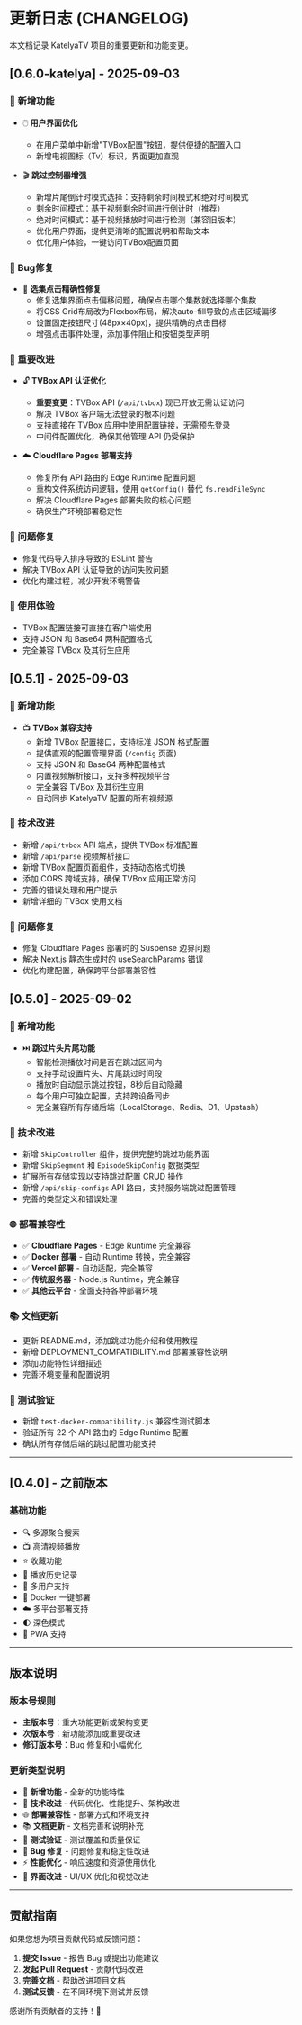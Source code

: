 # 更新日志 (CHANGELOG)

本文档记录 KatelyaTV 项目的重要更新和功能变更。

## [0.6.0-katelya] - 2025-09-03

### 🎉 新增功能
- 🖱️ **用户界面优化**
  - 在用户菜单中新增"TVBox配置"按钮，提供便捷的配置入口
  - 新增电视图标（Tv）标识，界面更加直观

- 🎬 **跳过控制器增强**
  - 新增片尾倒计时模式选择：支持剩余时间模式和绝对时间模式
  - 剩余时间模式：基于视频剩余时间进行倒计时（推荐）
  - 绝对时间模式：基于视频播放时间进行检测（兼容旧版本）
  - 优化用户界面，提供更清晰的配置说明和帮助文本
  - 优化用户体验，一键访问TVBox配置页面

### 🐛 Bug修复
- 🎯 **选集点击精确性修复**
  - 修复选集界面点击偏移问题，确保点击哪个集数就选择哪个集数
  - 将CSS Grid布局改为Flexbox布局，解决auto-fill导致的点击区域偏移
  - 设置固定按钮尺寸(48px×40px)，提供精确的点击目标
  - 增强点击事件处理，添加事件阻止和按钮类型声明

### 🔧 重要改进
- 🔓 **TVBox API 认证优化**
  - **重要变更**：TVBox API (`/api/tvbox`) 现已开放无需认证访问
  - 解决 TVBox 客户端无法登录的根本问题
  - 支持直接在 TVBox 应用中使用配置链接，无需预先登录
  - 中间件配置优化，确保其他管理 API 仍受保护

- ☁️ **Cloudflare Pages 部署支持**
  - 修复所有 API 路由的 Edge Runtime 配置问题
  - 重构文件系统访问逻辑，使用 `getConfig()` 替代 `fs.readFileSync`
  - 解决 Cloudflare Pages 部署失败的核心问题
  - 确保生产环境部署稳定性

### 🐛 问题修复
- 修复代码导入排序导致的 ESLint 警告
- 解决 TVBox API 认证导致的访问失败问题
- 优化构建过程，减少开发环境警告

### 📱 使用体验
- TVBox 配置链接可直接在客户端使用
- 支持 JSON 和 Base64 两种配置格式
- 完全兼容 TVBox 及其衍生应用

## [0.5.1] - 2025-09-03

### 🎉 新增功能
- 📺 **TVBox 兼容支持**
  - 新增 TVBox 配置接口，支持标准 JSON 格式配置
  - 提供直观的配置管理界面 (`/config` 页面)
  - 支持 JSON 和 Base64 两种配置格式
  - 内置视频解析接口，支持多种视频平台
  - 完全兼容 TVBox 及其衍生应用
  - 自动同步 KatelyaTV 配置的所有视频源

### 🔧 技术改进
- 新增 `/api/tvbox` API 端点，提供 TVBox 标准配置
- 新增 `/api/parse` 视频解析接口
- 新增 TVBox 配置页面组件，支持动态格式切换
- 添加 CORS 跨域支持，确保 TVBox 应用正常访问
- 完善的错误处理和用户提示
- 新增详细的 TVBox 使用文档

### 🐛 问题修复
- 修复 Cloudflare Pages 部署时的 Suspense 边界问题
- 解决 Next.js 静态生成时的 useSearchParams 错误
- 优化构建配置，确保跨平台部署兼容性

## [0.5.0] - 2025-09-02

### 🎉 新增功能
- ⏭️ **跳过片头片尾功能**
  - 智能检测播放时间是否在跳过区间内
  - 支持手动设置片头、片尾跳过时间段
  - 播放时自动显示跳过按钮，8秒后自动隐藏
  - 每个用户可独立配置，支持跨设备同步
  - 完全兼容所有存储后端（LocalStorage、Redis、D1、Upstash）

### 🔧 技术改进
- 新增 `SkipController` 组件，提供完整的跳过功能界面
- 新增 `SkipSegment` 和 `EpisodeSkipConfig` 数据类型
- 扩展所有存储实现以支持跳过配置 CRUD 操作
- 新增 `/api/skip-configs` API 路由，支持服务端跳过配置管理
- 完善的类型定义和错误处理

### 🌐 部署兼容性
- ✅ **Cloudflare Pages** - Edge Runtime 完全兼容
- ✅ **Docker 部署** - 自动 Runtime 转换，完全兼容
- ✅ **Vercel 部署** - 自动适配，完全兼容
- ✅ **传统服务器** - Node.js Runtime，完全兼容
- ✅ **其他云平台** - 全面支持各种部署环境

### 📚 文档更新
- 更新 README.md，添加跳过功能介绍和使用教程
- 新增 DEPLOYMENT_COMPATIBILITY.md 部署兼容性说明
- 添加功能特性详细描述
- 完善环境变量和配置说明

### 🧪 测试验证
- 新增 `test-docker-compatibility.js` 兼容性测试脚本
- 验证所有 22 个 API 路由的 Edge Runtime 配置
- 确认所有存储后端的跳过配置功能支持

---

## [0.4.0] - 之前版本

### 基础功能
- 🔍 多源聚合搜索
- 📺 高清视频播放
- ⭐ 收藏功能
- 📖 播放历史记录
- 👥 多用户支持
- 🐳 Docker 一键部署
- ☁️ 多平台部署支持
- 🌓 深色模式
- 📱 PWA 支持

---

## 版本说明

### 版本号规则
- **主版本号**：重大功能更新或架构变更
- **次版本号**：新功能添加或重要改进
- **修订版本号**：Bug 修复和小幅优化

### 更新类型说明
- 🎉 **新增功能** - 全新的功能特性
- 🔧 **技术改进** - 代码优化、性能提升、架构改进
- 🌐 **部署兼容性** - 部署方式和环境支持
- 📚 **文档更新** - 文档完善和说明补充
- 🧪 **测试验证** - 测试覆盖和质量保证
- 🐛 **Bug 修复** - 问题修复和稳定性改进
- ⚡ **性能优化** - 响应速度和资源使用优化
- 🎨 **界面改进** - UI/UX 优化和视觉改进

---

## 贡献指南

如果您想为项目贡献代码或反馈问题：

1. **提交 Issue** - 报告 Bug 或提出功能建议
2. **发起 Pull Request** - 贡献代码改进
3. **完善文档** - 帮助改进项目文档
4. **测试反馈** - 在不同环境下测试并反馈

感谢所有贡献者的支持！🙏
